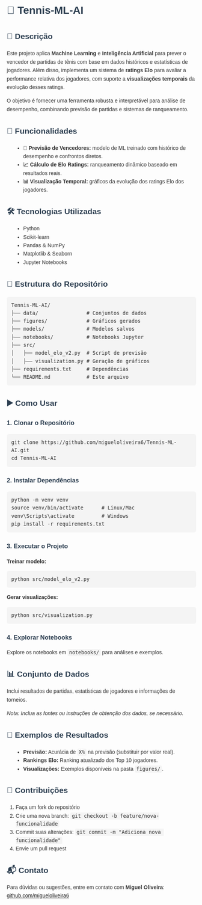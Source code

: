 <!DOCTYPE html>
<html lang="pt-BR">
<head>
  <meta charset="UTF-8">
  <meta name="viewport" content="width=device-width, initial-scale=1">
  <title>Tennis-ML-AI</title>
  <style>
    body {
      font-family: Arial, sans-serif;
      margin: 40px;
      line-height: 1.6;
      color: #333;
    }
    h1, h2, h3 {
      color: #2c3e50;
    }
    code {
      background-color: #f4f4f4;
      padding: 2px 4px;
      border-radius: 4px;
      font-size: 0.95em;
    }
    pre {
      background: #f4f4f4;
      padding: 12px;
      border-radius: 6px;
      overflow-x: auto;
    }
    ul {
      list-style-type: disc;
      margin-left: 20px;
    }
  </style>
</head>
<body>

<h1>🎾 Tennis-ML-AI</h1>

<h2>📌 Descrição</h2>
<p>
  Este projeto aplica <strong>Machine Learning</strong> e <strong>Inteligência Artificial</strong> para prever o vencedor de partidas de tênis com base em dados históricos e estatísticas de jogadores. Além disso, implementa um sistema de <strong>ratings Elo</strong> para avaliar a performance relativa dos jogadores, com suporte a <strong>visualizações temporais</strong> da evolução desses ratings.
</p>
<p>
  O objetivo é fornecer uma ferramenta robusta e interpretável para análise de desempenho, combinando previsão de partidas e sistemas de ranqueamento.
</p>

<h2>🧠 Funcionalidades</h2>
<ul>
  <li><strong>🔮 Previsão de Vencedores:</strong> modelo de ML treinado com histórico de desempenho e confrontos diretos.</li>
  <li><strong>📈 Cálculo de Elo Ratings:</strong> ranqueamento dinâmico baseado em resultados reais.</li>
  <li><strong>📊 Visualização Temporal:</strong> gráficos da evolução dos ratings Elo dos jogadores.</li>
</ul>

<h2>🛠 Tecnologias Utilizadas</h2>
<ul>
  <li>Python</li>
  <li>Scikit-learn</li>
  <li>Pandas & NumPy</li>
  <li>Matplotlib & Seaborn</li>
  <li>Jupyter Notebooks</li>
</ul>

<h2>📁 Estrutura do Repositório</h2>
<pre><code>Tennis-ML-AI/
├── data/                # Conjuntos de dados
├── figures/             # Gráficos gerados
├── models/              # Modelos salvos
├── notebooks/           # Notebooks Jupyter
├── src/
│   ├── model_elo_v2.py  # Script de previsão
│   ├── visualization.py # Geração de gráficos
├── requirements.txt     # Dependências
└── README.md            # Este arquivo</code></pre>

<h2>▶️ Como Usar</h2>

<h3>1. Clonar o Repositório</h3>
<pre><code>git clone https://github.com/migueloliveira6/Tennis-ML-AI.git
cd Tennis-ML-AI</code></pre>

<h3>2. Instalar Dependências</h3>
<pre><code>python -m venv venv
source venv/bin/activate      # Linux/Mac
venv\Scripts\activate         # Windows
pip install -r requirements.txt</code></pre>

<h3>3. Executar o Projeto</h3>
<p><strong>Treinar modelo:</strong></p>
<pre><code>python src/model_elo_v2.py</code></pre>

<p><strong>Gerar visualizações:</strong></p>
<pre><code>python src/visualization.py</code></pre>

<h3>4. Explorar Notebooks</h3>
<p>Explore os notebooks em <code>notebooks/</code> para análises e exemplos.</p>

<h2>📊 Conjunto de Dados</h2>
<p>
  Inclui resultados de partidas, estatísticas de jogadores e informações de torneios.
</p>
<p><em>Nota: Inclua as fontes ou instruções de obtenção dos dados, se necessário.</em></p>

<h2>📌 Exemplos de Resultados</h2>
<ul>
  <li><strong>Previsão:</strong> Acurácia de <code>X%</code> na previsão (substituir por valor real).</li>
  <li><strong>Rankings Elo:</strong> Ranking atualizado dos Top 10 jogadores.</li>
  <li><strong>Visualizações:</strong> Exemplos disponíveis na pasta <code>figures/</code>.</li>
</ul>

<h2>🤝 Contribuições</h2>
<ol>
  <li>Faça um fork do repositório</li>
  <li>Crie uma nova branch: <code>git checkout -b feature/nova-funcionalidade</code></li>
  <li>Commit suas alterações: <code>git commit -m "Adiciona nova funcionalidade"</code></li>
  <li>Envie um pull request</li>
</ol>

<h2>📬 Contato</h2>
<p>Para dúvidas ou sugestões, entre em contato com <strong>Miguel Oliveira</strong>:<br>
<a href="https://github.com/migueloliveira6">github.com/migueloliveira6</a></p>

</body>
</html>
